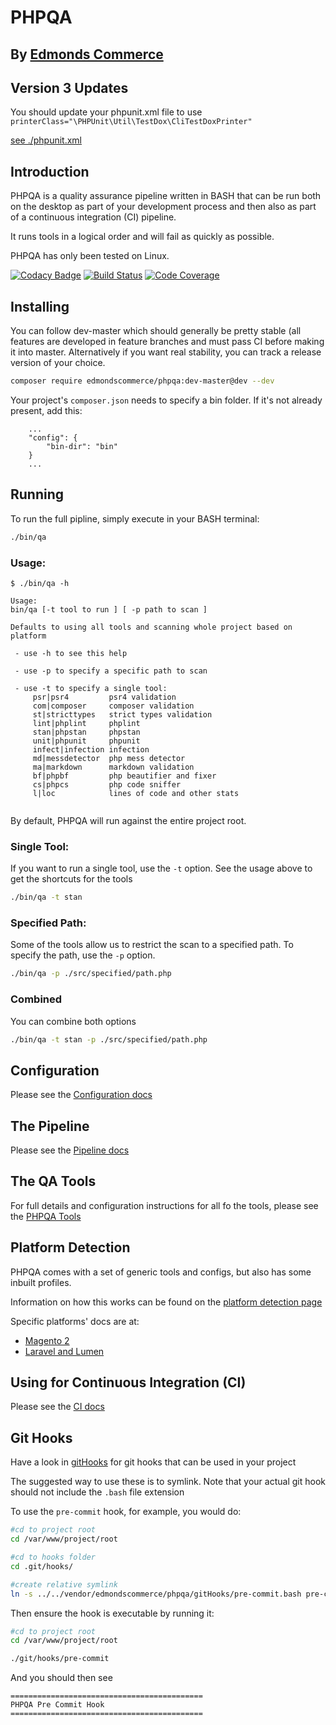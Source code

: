 # PHPQA
## By [Edmonds Commerce](https://www.edmondscommerce.co.uk)


## Version 3 Updates

You should update your phpunit.xml file to use `        printerClass="\PHPUnit\Util\TestDox\CliTestDoxPrinter"`

[see ./phpunit.xml](./phpunit.xml)


## Introduction

PHPQA is a quality assurance pipeline written in BASH that can be run both on the desktop as part of your development process and then also as part of a continuous integration (CI) pipeline.

It runs tools in a logical order and will fail as quickly as possible.

PHPQA has only been tested on Linux.

[![Codacy Badge](https://api.codacy.com/project/badge/Grade/884a284be5cd4dd3a49c199119385f58)](https://www.codacy.com/app/edmondscommerce/phpqa?utm_source=github.com&amp;utm_medium=referral&amp;utm_content=edmondscommerce/phpqa&amp;utm_campaign=Badge_Grade) 
[![Build Status](https://travis-ci.org/edmondscommerce/phpqa.svg?branch=master)](https://travis-ci.org/edmondscommerce/phpqa)
[![Code Coverage](https://scrutinizer-ci.com/g/edmondscommerce/phpqa/badges/coverage.png?b=master)](https://scrutinizer-ci.com/g/edmondscommerce/phpqa/?branch=master)

## Installing

You can follow dev-master which should generally be pretty stable (all features are developed in feature branches and must pass CI before making it into master. Alternatively if you want real stability, you can track a release version of your choice.

```bash
composer require edmondscommerce/phpqa:dev-master@dev --dev
```

Your project's `composer.json` needs to specify a bin folder. If it's not already present, add this:

```
    ...
    "config": {
        "bin-dir": "bin"
    }
    ...
``` 

## Running

To run the full pipline, simply execute in your BASH terminal: 
```bash
./bin/qa 
```

### Usage:

```
$ ./bin/qa -h

Usage:
bin/qa [-t tool to run ] [ -p path to scan ]

Defaults to using all tools and scanning whole project based on platform

 - use -h to see this help

 - use -p to specify a specific path to scan

 - use -t to specify a single tool:
     psr|psr4         psr4 validation
     com|composer     composer validation
     st|stricttypes   strict types validation
     lint|phplint     phplint
     stan|phpstan     phpstan
     unit|phpunit     phpunit
     infect|infection infection
     md|messdetector  php mess detector
     ma|markdown      markdown validation
     bf|phpbf         php beautifier and fixer
     cs|phpcs         php code sniffer
     l|loc            lines of code and other stats


```

By default, PHPQA will run against the entire project root.

### Single Tool:

If you want to run a single tool, use the `-t` option. See the usage above to get the shortcuts for the tools

```bash
./bin/qa -t stan
```

### Specified Path:

Some of the tools allow us to restrict the scan to a specified path. To specify the path, use the `-p` option.

```bash 
./bin/qa -p ./src/specified/path.php
```

### Combined

You can combine both options

```bash 
./bin/qa -t stan -p ./src/specified/path.php
```
 
## Configuration

Please see the [Configuration docs](./docs/configuration.md)

## The Pipeline

Please see the [Pipeline docs](./docs/pipeline.md)

## The QA Tools

For full details and configuration instructions for all fo the tools, please see the [PHPQA Tools](./docs/phpqa-tools.md)

## Platform Detection

PHPQA comes with a set of generic tools and configs, but also has some inbuilt profiles.

Information on how this works can be found on the [platform detection page](docs/platform-detection.md)

Specific platforms' docs are at:

- [Magento 2](./docs/magento2.md)
- [Laravel and Lumen](./docs/laravellumen.md)

## Using for Continuous Integration (CI)

Please see the [CI docs](./docs/ci.md)

## Git Hooks

Have a look in [gitHooks](./gitHooks) for git hooks that can be used in your project

The suggested way to use these is to symlink. Note that your actual git hook should not include the `.bash` file extension

To use the `pre-commit` hook, for example, you would do:

```bash
#cd to project root
cd /var/www/project/root

#cd to hooks folder
cd .git/hooks/

#create relative symlink
ln -s ../../vendor/edmondscommerce/phpqa/gitHooks/pre-commit.bash pre-commit
```

Then ensure the hook is executable by running it:

``` bash
#cd to project root
cd /var/www/project/root

./git/hooks/pre-commit
```

And you should then see 

```
===========================================
PHPQA Pre Commit Hook
===========================================
```

